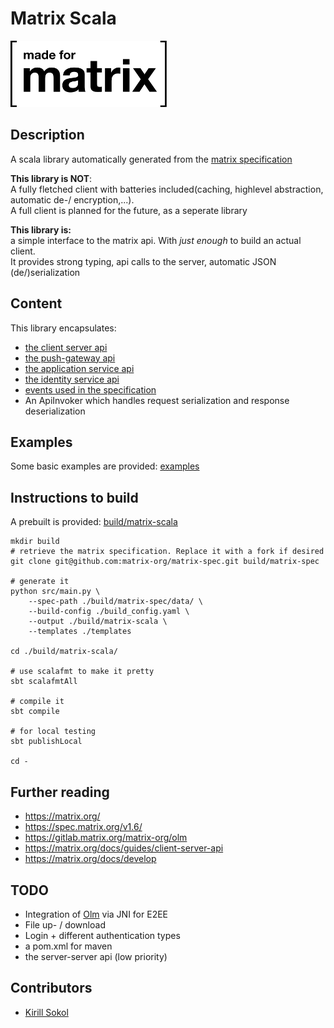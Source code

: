 # Matrix Scala
<a href="https://matrix.org/?_target=blank"><img src="made-for-matrix.png" width="250px"></a>


## Description
A scala library automatically generated from the [matrix specification]()

**This library is NOT**:
<br>
A fully fletched client with batteries included(caching, highlevel abstraction, automatic de-/ encryption,...).
<br>
A full client is planned for the future, as a seperate library

**This library is:**
<br>
a simple interface to the matrix api. With _just enough_ to build an actual client.<br>
It provides strong typing, api calls to the server, automatic JSON (de/)serialization

## Content
This library encapsulates:
- [the client server api](https://spec.matrix.org/v1.6/client-server-api/)
- [the push-gateway api](https://spec.matrix.org/v1.6/push-gateway-api/)
- [the application service api](https://spec.matrix.org/v1.6/application-service-api/)
- [the identity service api](https://spec.matrix.org/v1.6/identity-service-api/)
- [events used in the specification](https://spec.matrix.org/v1.6/client-server-api/#events)
- An ApiInvoker which handles request serialization and response deserialization

## Examples
Some basic examples are provided: [examples](examples)

## Instructions to build
A prebuilt is provided: [build/matrix-scala](build/matrix-scala)
```shell
mkdir build
# retrieve the matrix specification. Replace it with a fork if desired
git clone git@github.com:matrix-org/matrix-spec.git build/matrix-spec

# generate it
python src/main.py \
    --spec-path ./build/matrix-spec/data/ \
    --build-config ./build_config.yaml \
    --output ./build/matrix-scala \
    --templates ./templates 

cd ./build/matrix-scala/

# use scalafmt to make it pretty
sbt scalafmtAll

# compile it
sbt compile

# for local testing
sbt publishLocal

cd -
```

## Further reading
- https://matrix.org/
- https://spec.matrix.org/v1.6/
- https://gitlab.matrix.org/matrix-org/olm
- https://matrix.org/docs/guides/client-server-api
- https://matrix.org/docs/develop

## TODO
- Integration of [Olm](https://gitlab.matrix.org/matrix-org/olm) via JNI for E2EE
- File up- / download
- Login + different authentication types
- a pom.xml for maven
- the server-server api (low priority)
## Contributors
- [Kirill Sokol](mailto:kirill.sokol@uk-essen.de)
